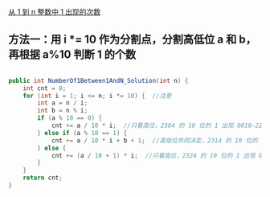 [从 1 到 n 整数中 1 出现的次数](https://www.nowcoder.com/practice/bd7f978302044eee894445e244c7eee6?tpId=13&tqId=11184&tPage=1&rp=1&ru=/ta/coding-interviews&qru=/ta/coding-interviews/question-ranking)

## 方法一：用 i *= 10 作为分割点，分割高低位 a 和 b，再根据 a%10 判断 1 的个数

```java

public int NumberOf1Between1AndN_Solution(int n) {
    int cnt = 0;
    for (int i = 1; i <= n; i *= 10) {  //注意
        int a = n / i;
        int b = n % i;
        if (a % 10 == 0) {
            cnt += a / 10 * i;  //只看高位，2304 的 10 位的 1 出现 0010-2219，即 000-229
        } else if (a % 10 == 1) {
            cnt += a / 10 * i + b + 1;  //高低位共同决定，2314 的 10 位的 1 出现 0010-2314，即 000-234
        } else {
            cnt += (a / 10 + 1) * i;  //只看高位，2324 的 10 位的 1 出现 0010-2319，即 000-239
        }
    }
    return cnt;
}

```
